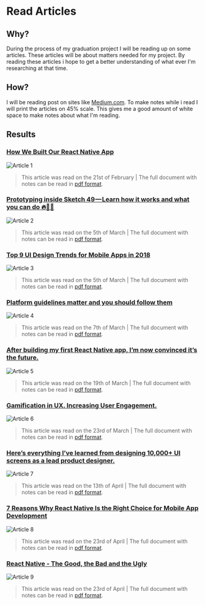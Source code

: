 # Read Articles
## Why?
During the process of my graduation project I will be reading up on some articles. These articles will be about matters needed for my project. By reading these articles i hope to get a better understanding of what ever I'm researching at that time.

## How?
I will be reading post on sites like [Medium.com](https://medium.com). To make notes while i read I will print the articles on 45% scale. This gives me a good amount of white space to make notes about what I'm reading.

## Results
### [How We Built Our React Native App](https://medium.com/engineering-housing/how-we-built-our-react-native-app-3380a33811ac)
![Article 1](../assets/images/article-1.png)

> This article was read on the 21st of February | The full document with notes can be read in [pdf format](https://iancstewart.gitbooks.io/graduation-project-productbiografie/content/assets/downloads/article-.pdf).

### [Prototyping inside Sketch 49 — Learn how it works and what you can do 🔥🎉🚀](https://medium.com/sketch-app-sources/prototyping-inside-sketch-49-how-it-works-and-what-you-can-do-7a48c829f282)
![Article 2](../assets/images/article-2.png)

> This article was read on the 5th of March | The full document with notes can be read in [pdf format](https://iancstewart.gitbooks.io/graduation-project-productbiografie/content/assets/downloads/article-.pdf).

### [Top 9 UI Design Trends for Mobile Apps in 2018](https://medium.muz.li/top-9-ui-design-trends-for-mobile-apps-in-2018-14b4fa350d3a)
![Article 3](../assets/images/article-3.jpg)

> This article was read on the 5th of March | The full document with notes can be read in [pdf format](https://iancstewart.gitbooks.io/graduation-project-productbiografie/content/assets/downloads/article-.pdf).

### [Platform guidelines matter and you should follow them](https://medium.com/dashlane-insights/platform-guidelines-matter-and-you-should-follow-them-30c85bf59aa1)
![Article 4](../assets/images/article-4.png)

> This article was read on the 7th of March | The full document with notes can be read in [pdf format](https://iancstewart.gitbooks.io/graduation-project-productbiografie/content/assets/downloads/article-.pdf).

### [After building my first React Native app, I’m now convinced it’s the future.](https://medium.freecodecamp.org/after-building-my-first-react-native-app-im-now-convinced-it-s-the-future-d3c5e74f8fa8)
![Article 5](../assets/images/article-5.png)

> This article was read on the 19th of March | The full document with notes can be read in [pdf format](https://iancstewart.gitbooks.io/graduation-project-productbiografie/content/assets/downloads/article-.pdf).

### [Gamification in UX. Increasing User Engagement.](https://uxplanet.org/gamification-in-ux-increasing-user-engagement-6437cbf702aa)
![Article 6](../assets/images/article-6.png)

> This article was read on the 23rd of March | The full document with notes can be read in [pdf format](https://iancstewart.gitbooks.io/graduation-project-productbiografie/content/assets/downloads/article-.pdf).

### [Here’s everything I’ve learned from designing 10,000+ UI screens as a lead product designer.](https://medium.com/ux-power-tools/heres-everything-i-ve-learned-from-designing-10-000-ui-screens-as-a-lead-product-designer-7d2810bee810)
![Article 7](../assets/images/article-8.png)

> This article was read on the 13th of April | The full document with notes can be read in [pdf format](https://iancstewart.gitbooks.io/graduation-project-productbiografie/content/assets/downloads/article-.pdf).

### [7 Reasons Why React Native Is the Right Choice for Mobile App Development](https://medium.com/app-affairs/7-reasons-why-react-native-is-the-right-choice-for-mobile-app-development-605e80c75865)
![Article 8](../assets/images/article-8.png)

> This article was read on the 23rd of April | The full document with notes can be read in [pdf format](https://iancstewart.gitbooks.io/graduation-project-productbiografie/content/assets/downloads/article-.pdf).

### [React Native - The Good, the Bad and the Ugly](https://medium.com/widgetlabs/react-native-and-the-good-the-bad-and-the-ugly-f10b5baf703e)
![Article 9](../assets/images/article-9.png)

> This article was read on the 23rd of April | The full document with notes can be read in [pdf format](https://iancstewart.gitbooks.io/graduation-project-productbiografie/content/assets/downloads/article-.pdf).
